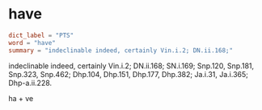 # have

``` toml
dict_label = "PTS"
word = "have"
summary = "indeclinable indeed, certainly Vin.i.2; DN.ii.168;"
```

indeclinable indeed, certainly Vin.i.2; DN.ii.168; SN.i.169; Snp.120, Snp.181, Snp.323, Snp.462; Dhp.104, Dhp.151, Dhp.177, Dhp.382; Ja.i.31, Ja.i.365; Dhp\-a.ii.228.

ha \+ ve

